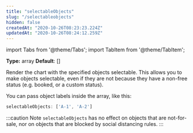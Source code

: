 ```yaml
---
title: "selectableObjects"
slug: "/selectableobjects"
hidden: false
createdAt: "2020-10-26T08:23:23.224Z"
updatedAt: "2020-10-26T08:24:12.259Z"
---
```


import Tabs from '@theme/Tabs';
import TabItem from '@theme/TabItem';

**Type:** array<string>
**Default**: []

Render the chart with the specified objects selectable. This allows you to make objects selectable, even if they are not because they have a non-free status (e.g. booked, or a custom status). 


You can pass object labels inside the array, like this:

```javascript
selectableObjects: ['A-1', 'A-2']
```
:::caution Note
`selectableObjects` has no effect on objects that are not-for-sale, nor on objects that are blocked by social distancing rules.
:::
